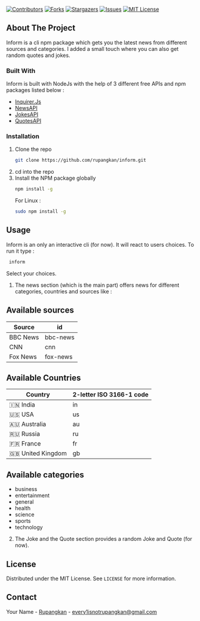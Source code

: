 [![Contributors][contributors-shield]][contributors-url]
[![Forks][forks-shield]][forks-url]
[![Stargazers][stars-shield]][stars-url]
[![Issues][issues-shield]][issues-url]
[![MIT License][license-shield]][license-url]

<!-- ABOUT THE PROJECT -->
## About The Project

Inform is a cli npm package which gets you the latest news from different sources and categories. I added a small touch where you can also get random quotes and jokes. 

### Built With

Inform is built with NodeJs with the help of 3 different free APIs and npm packages listed below : 
* [Inquirer.Js](https://github.com/SBoudrias/Inquirer.js/)
* [NewsAPI](https://github.com/SauravKanchan/NewsAPI)
* [JokesAPI](https://github.com/15Dkatz/official_joke_api)
* [QuotesAPI](https://zenquotes.io/)

### Installation

1. Clone the repo
   ```sh
   git clone https://github.com/rupangkan/inform.git
   ```
2. cd into the repo
3. Install the NPM package globally
   ```sh
   npm install -g
   ```
   For Linux :
   ```sh
   sudo npm install -g
   ```


<!-- USAGE EXAMPLES -->
## Usage

Inform is an only an interactive cli (for now). It will react to users choices. To run it type : 
  ```sh
   inform
   ```
Select your choices.

1. The news section (which is the main part) offers news for different categories, countries and sources like :
## Available sources
| Source  | id |
| ------------- | ------------- |
| BBC News  | bbc-news  |
| CNN | cnn  |
| Fox News | fox-news  |
## Available Countries
| Country  | 2-letter ISO 3166-1 code |
| ------------- | ------------- |
| :india:	India  | in  |
|  :us:	USA | us  |
|  :australia:	Australia | au  |
|  :ru:	Russia | ru  |
|  :fr:	France | fr  |
|  :gb:	United Kingdom | gb  |
## Available categories
- business
- entertainment
- general
- health
- science
- sports
- technology

2. The Joke and the Quote section provides a random Joke and Quote (for now).
<!-- LICENSE -->
## License

Distributed under the MIT License. See `LICENSE` for more information.



<!-- CONTACT -->
## Contact

Your Name - [Rupangkan](linkedin.com/in/rupangkan-kalita-a256261a3) - every1isnotrupangkan@gmail.com




<!-- MARKDOWN LINKS & IMAGES -->
<!-- https://www.markdownguide.org/basic-syntax/#reference-style-links -->
[contributors-shield]: https://img.shields.io/github/contributors/othneildrew/Best-README-Template.svg?style=for-the-badge
[contributors-url]: https://github.com/othneildrew/Best-README-Template/graphs/contributors
[forks-shield]: https://img.shields.io/github/forks/othneildrew/Best-README-Template.svg?style=for-the-badge
[forks-url]: https://github.com/othneildrew/Best-README-Template/network/members
[stars-shield]: https://img.shields.io/github/stars/othneildrew/Best-README-Template.svg?style=for-the-badge
[stars-url]: https://github.com/othneildrew/Best-README-Template/stargazers
[issues-shield]: https://img.shields.io/github/issues/othneildrew/Best-README-Template.svg?style=for-the-badge
[issues-url]: https://github.com/othneildrew/Best-README-Template/issues
[license-shield]: https://img.shields.io/github/license/othneildrew/Best-README-Template.svg?style=for-the-badge
[license-url]: https://github.com/othneildrew/Best-README-Template/blob/master/LICENSE.txt
[linkedin-shield]: https://img.shields.io/badge/-LinkedIn-black.svg?style=for-the-badge&logo=linkedin&colorB=555
[linkedin-url]: https://linkedin.com/in/othneildrew
[product-screenshot]: images/screenshot.png